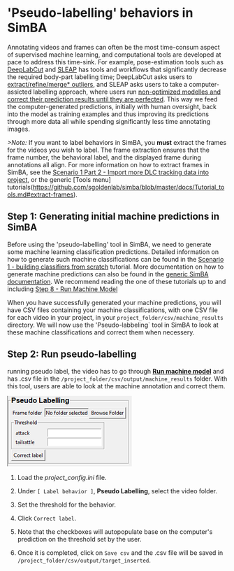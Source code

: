 # 'Pseudo-labelling' behaviors in SimBA

Annotating videos and frames can often be the most time-consum aspect of supervised machine learning, and computational tools are developed at pace to address this time-sink. For example, pose-estimation tools such as [DeepLabCut](https://github.com/DeepLabCut/DeepLabCut) and [SLEAP](https://sleap.ai/) has tools and workflows that significantly decrease the required body-part labelling time; DeepLabCut asks users to [extract/refine/merge* outliers](https://github.com/DeepLabCut/DeepLabCut/blob/master/docs/UseOverviewGuide.md#optional-active-learning----network-refinement---extract-outlier-frames-from-a-video), and SLEAP asks users to take a computer-assicted labelling approach, where users run [non-optimized modelles and correct their prediction results until they are perfected](https://sleap.ai/tutorials/initial-training.html). This way we feed the computer-generated predictions, initially with human oversight, back into the model as training examples and thus improving its predictions through more data all while spending significantly less time annotating images.


*>Note:* If you want to label behaviors in SimBA, you **must** extract the frames for the videos you wish to label. The frame extraction ensures that the frame number, the behavioral label, and the displayed frame during annotations all align. For more information on how to extract frames in SimBA, see the [Scenario 1 Part 2 - Import more DLC tracking data into project](https://github.com/sgoldenlab/simba/blob/master/docs/tutorial.md#step-2-optional--import-more-dlc-tracking-data-or-videos), or the generic [Tools menu] tutorials(https://github.com/sgoldenlab/simba/blob/master/docs/Tutorial_tools.md#extract-frames).

## Step 1: Generating initial machine predictions in SimBA

Before using the 'pseudo-labelling' tool in SimBA, we need to generate some machine learning classification predictions. Detailed information on how to generate such machine classifications can be found in the [Scenario 1 - building classifiers from scratch](https://github.com/sgoldenlab/simba/blob/master/docs/Scenario1.md) tutorial. More  documentation on how to generate machine predictions can also be found in the [generic SimBA documentation](https://github.com/sgoldenlab/simba/blob/master/docs/tutorial.md). We recommend reading the one of these tutorials up to and including [Step 8 - Run Machine Model](https://github.com/sgoldenlab/simba/blob/master/docs/tutorial.md#step-8-run-machine-model) 

When you have successfully generated your machine predictions, you will have CSV files containing your machine classifications, with one CSV file for each video in your project, in your `project_folder/csv/machine_results` directory. We will now use the 'Pseudo-labbeling` tool in SimBA to look at these machine classifications and correct them when necessery.

## Step 2: Run pseudo-labelling 








running pseudo label, the video has to go through [**Run machine model**](https://github.com/sgoldenlab/simba/blob/master/docs/tutorial.md#step-8-run-machine-model) and has .csv file in the `/project_folder/csv/output/machine_results` folder.
With this tool, users are able to look at the machine annotation and correct them.

![](/images/pseudolabel.PNG)

1. Load the *project_config.ini* file.

2. Under `[ Label behavior ]`, **Pseudo Labelling**, select the video folder.

3. Set the threshold for the behavior.

4. Click `Correct label`.

5. Note that the checkboxes will autopopulate base on the computer's prediction on the threshold set by the user.

6. Once it is completed, click on `Save csv` and the .csv file will be saved in `/project_folder/csv/output/target_inserted`.
